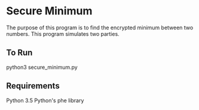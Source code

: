 # Secure Minimum

The purpose of this program is to find the encrypted minimum between two numbers. This program simulates two parties. 

## To Run
python3 secure_minimum.py

## Requirements
Python 3.5
Python's phe library
